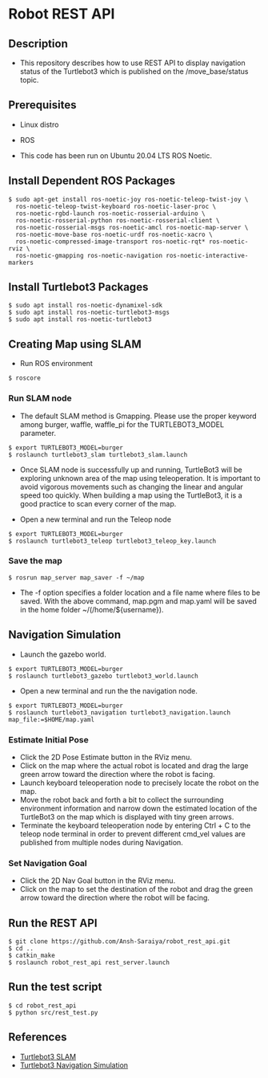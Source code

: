 # Robot REST API

## Description

- This repository describes how to use REST API to display navigation status of the Turtlebot3 which is published on the /move_base/status topic.

## Prerequisites

- Linux distro
- ROS

- This code has been run on Ubuntu 20.04 LTS ROS Noetic.

## Install Dependent ROS Packages

```
$ sudo apt-get install ros-noetic-joy ros-noetic-teleop-twist-joy \
  ros-noetic-teleop-twist-keyboard ros-noetic-laser-proc \
  ros-noetic-rgbd-launch ros-noetic-rosserial-arduino \
  ros-noetic-rosserial-python ros-noetic-rosserial-client \
  ros-noetic-rosserial-msgs ros-noetic-amcl ros-noetic-map-server \
  ros-noetic-move-base ros-noetic-urdf ros-noetic-xacro \
  ros-noetic-compressed-image-transport ros-noetic-rqt* ros-noetic-rviz \
  ros-noetic-gmapping ros-noetic-navigation ros-noetic-interactive-markers
  ```
## Install Turtlebot3 Packages

```
$ sudo apt install ros-noetic-dynamixel-sdk
$ sudo apt install ros-noetic-turtlebot3-msgs
$ sudo apt install ros-noetic-turtlebot3
```

## Creating Map using SLAM

- Run ROS environment
```
$ roscore
```

### Run SLAM node
- The default SLAM method is Gmapping. Please use the proper keyword among burger, waffle, waffle_pi for the TURTLEBOT3_MODEL parameter.
```
$ export TURTLEBOT3_MODEL=burger
$ roslaunch turtlebot3_slam turtlebot3_slam.launch
```

- Once SLAM node is successfully up and running, TurtleBot3 will be exploring unknown area of the map using teleoperation. It is important to avoid vigorous movements such as changing the linear and angular speed too quickly. When building a map using the TurtleBot3, it is a good practice to scan every corner of the map.

- Open a new terminal and run the Teleop node 
```
$ export TURTLEBOT3_MODEL=burger
$ roslaunch turtlebot3_teleop turtlebot3_teleop_key.launch
```

### Save the map
```
$ rosrun map_server map_saver -f ~/map
```
- The -f option specifies a folder location and a file name where files to be saved. With the above command, map.pgm and map.yaml will be saved in the home folder ~/(/home/${username}).

## Navigation Simulation

- Launch the gazebo world.
```
$ export TURTLEBOT3_MODEL=burger
$ roslaunch turtlebot3_gazebo turtlebot3_world.launch
```

- Open a new terminal and run the the navigation node.
```
$ export TURTLEBOT3_MODEL=burger
$ roslaunch turtlebot3_navigation turtlebot3_navigation.launch map_file:=$HOME/map.yaml
```

### Estimate Initial Pose

- Click the 2D Pose Estimate button in the RViz menu.
- Click on the map where the actual robot is located and drag the large green arrow toward the direction where the robot is facing.
- Launch keyboard teleoperation node to precisely locate the robot on the map.
- Move the robot back and forth a bit to collect the surrounding environment information and narrow down the estimated location of the TurtleBot3 on the map which is displayed with tiny green arrows.
- Terminate the keyboard teleoperation node by entering Ctrl + C to the teleop node terminal in order to prevent different cmd_vel values are published from multiple nodes during Navigation.

### Set Navigation Goal

- Click the 2D Nav Goal button in the RViz menu.
- Click on the map to set the destination of the robot and drag the green arrow toward the direction where the robot will be facing.

## Run the REST API

```
$ git clone https://github.com/Ansh-Saraiya/robot_rest_api.git
$ cd ..
$ catkin_make
$ roslaunch robot_rest_api rest_server.launch
```

## Run the test script

```
$ cd robot_rest_api
$ python src/rest_test.py
```

## References

- [Turtlebot3 SLAM](https://emanual.robotis.com/docs/en/platform/turtlebot3/slam/#slam)
- [Turtlebot3 Navigation Simulation](https://emanual.robotis.com/docs/en/platform/turtlebot3/nav_simulation/)